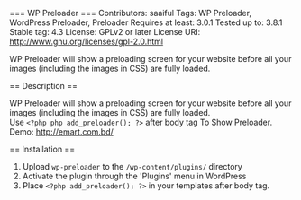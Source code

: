 === WP Preloader ===
Contributors: saaiful
Tags: WP Preloader, WordPress Preloader, Preloader
Requires at least: 3.0.1
Tested up to: 3.8.1
Stable tag: 4.3
License: GPLv2 or later
License URI: http://www.gnu.org/licenses/gpl-2.0.html

WP Preloader will show a preloading screen for your website before all your images (including the images in CSS) are fully loaded.

== Description ==

WP Preloader will show a preloading screen for your website before all your images (including the images in CSS) are fully loaded.<br>
Use `<?php php add_preloader(); ?>` after body tag To Show Preloader.<br>
Demo: http://emart.com.bd/

== Installation ==

1. Upload `wp-preloader` to the `/wp-content/plugins/` directory
2. Activate the plugin through the 'Plugins' menu in WordPress
3. Place `<?php add_preloader(); ?>` in your templates after body tag.